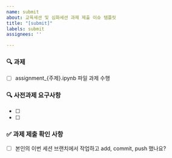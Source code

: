 ```yaml
---
name: submit
about: 교육세션 및 심화세션 과제 제출 이슈 템플릿
title: "[submit]"
labels: submit
assignees: ''

---
```


### 🔍 과제
- [ ] assignment_{주제}.ipynb 파일 과제 수행

### 🔍 사전과제 요구사항
- [ ] 
- [ ] 

### ✅ 과제 제출 확인 사항
- [ ] 본인의 이번 세션 브랜치에서 작업하고 add, commit, push 했나요?
